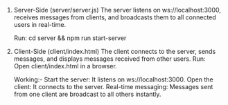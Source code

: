 1. Server-Side (server/server.js)
   The server listens on ws://localhost:3000, receives messages from clients, and broadcasts them to all connected users in real-time.

   Run: cd server && npm run start-server

2. Client-Side (client/index.html)
   The client connects to the server, sends messages, and displays messages received from other users.
   Run: Open client/index.html in a browser.

   Working:-
   Start the server: It listens on ws://localhost:3000.
   Open the client: It connects to the server.
   Real-time messaging: Messages sent from one client are broadcast to all others instantly.
